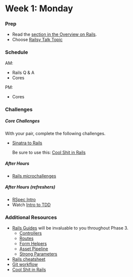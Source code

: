 # Week 1: Monday

### Prep

- Read the [section in the Overview on Rails](../resources/intro-to-p3.md#on-rails).
- Choose [Railsy Talk Topic](../resources/railsy_talk_topics.md)

### Schedule

AM:  
- Rails Q & A
- Cores

PM:
- Cores

### Challenges

##### Core Challenges

With your pair, complete the following challenges.

- [Sinatra to Rails](../../../../sinatra-to-rails-pick-1-of-3-challenge)

  Be sure to use this: [Cool Shit in Rails](../resources/cool-shit-in-rails.md)

##### After Hours

- [Rails microchallenges](../microchallenges/rails-microchallenges.md)

##### After Hours (refreshers)

- [RSpec Intro](../../../../phase-3-rspec-intro-challenge)
- Watch [Intro to TDD](https://talks.devbootcamp.com/rspec-intro)

### Additional Resources

- [Rails Guides](http://guides.rubyonrails.org/) will be invaluable to you throughout Phase 3.
  - [Controllers](http://guides.rubyonrails.org/action_controller_overview.html)
  - [Routes](http://guides.rubyonrails.org/routing.html)
  - [Form Helpers](http://guides.rubyonrails.org/form_helpers.html)
  - [Asset Pipeline](http://guides.rubyonrails.org/asset_pipeline.html)
  - [Strong Parameters](http://edgeguides.rubyonrails.org/action_controller_overview.html#strong-parameters)
- [Rails cheatsheet](http://courseware.codeschool.com/rails_for_zombies_2_cheatsheets.pdf)
- [Git workflow](../resources/git-workflow.md)
- [Cool Shit in Rails](../resources/cool-shit-in-rails.md)
